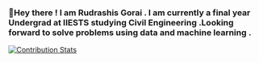 ### 👋Hey there ! I am Rudrashis Gorai . I am currently a final year Undergrad at IIESTS studying Civil Engineering .Looking forward to solve problems using data and machine learning .

<!--
**rudrashisgorai/rudrashisgorai** is a ✨ _special_ ✨ repository because its `README.md` (this file) appears on your GitHub profile.

Here are some ideas to get you started:



- ⚡  
-->
[![Contribution Stats](https://github-contribution-stats.vercel.app/api/?username=rudrashisgorai)](https://github.com/rudrashisgorai/github-contribution-stats/)
